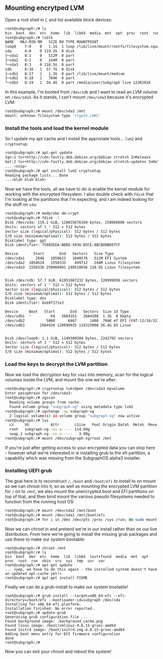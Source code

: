 ## Mounting encrytped LVM

Open a root shell in /, and list available block devices:

```bash
root@subgraph:/# ls
bin  boot  dev	etc  home  lib	lib64  media  mnt  opt	proc  root  run  sbin  srv  sys  tmp  usr  var
root@subgraph:/# lsblk
NAME   MAJ:MIN RM   SIZE RO TYPE MOUNTPOINT
loop0    7:0    0   1.1G  1 loop /lib/live/mount/rootfs/filesystem.squashfs
sda      8:0    0 119.2G  0 disk 
├─sda1   8:1    0   512M  0 part 
├─sda2   8:2    0   244M  0 part 
└─sda3   8:3    0 118.5G  0 part 
sdb      8:16   1  57.7G  0 disk 
├─sdb1   8:17   1   1.3G  0 part /lib/live/mount/medium
├─sdb2   8:18   1   704K  0 part 
└─sdb3   8:19   1  56.4G  0 part /media/user/Subgraph live 12302016
```

In this example, I'm booted from `/dev/sdb` and I want to read an LVM volume on
`/dev/sda3`. As it stands, I can't mount `/dev/sda3` because it's encrypted LVM:

```bash
root@subgraph:/# mount /dev/sda3 /mnt
mount: unknown filesystem type 'crypto_LUKS'
```

### Install the tools and load the kernel module
So I update my apt cache and I install the approriate tools... `lvm2` and
`cryptsetup`:

```bash
root@subgraph:/# apt-get update
Ign:1 tor+http://cdn-fastly.deb.debian.org/debian stretch InRelease                                                 
Get:2 tor+http://cdn-fastly.deb.debian.org/debian stretch-updates InRelease [91.0 kB]                               
... <snip>
root@subgraph:/# apt install lvm2 cryptsetup
Reading package lists... Done
...<blah blah blah>
```

Now we have the tools, all we have to do is enable the kernel module for working
with the encrypted filesystem. I also double check with `fdisk` that I'm looking
at the partitions that I'm expecting, and I am indeed looking for the stuff on
`sda`:

```bash
root@subgraph:/# modprobe dm-crypt
root@subgraph:/# fdisk -l
Disk /dev/sda: 119.2 GiB, 128035676160 bytes, 250069680 sectors
Units: sectors of 1 * 512 = 512 bytes
Sector size (logical/physical): 512 bytes / 512 bytes
I/O size (minimum/optimal): 512 bytes / 512 bytes
Disklabel type: gpt
Disk identifier: 75985EEA-BDE6-4936-B5CE-ABCB80B697CF

Device       Start       End   Sectors   Size Type
/dev/sda1     2048   1050623   1048576   512M EFI System
/dev/sda2  1050624   1550335    499712   244M Linux filesystem
/dev/sda3  1550336 250068991 248518656 118.5G Linux filesystem


Disk /dev/sdb: 57.7 GiB, 61951967232 bytes, 120999936 sectors
Units: sectors of 1 * 512 = 512 bytes
Sector size (logical/physical): 512 bytes / 512 bytes
I/O size (minimum/optimal): 512 bytes / 512 bytes
Disklabel type: dos
Disk identifier: 0xb9f171e3

Device     Boot   Start       End   Sectors  Size Id Type
/dev/sdb1  *         64   2684351   2684288  1.3G  0 Empty
/dev/sdb2          5060      6467      1408  704K ef EFI (FAT-12/16/32)
/dev/sdb3       2684928 120999935 118315008 56.4G 83 Linux


Disk /dev/loop0: 1.1 GiB, 1148309504 bytes, 2242792 sectors
Units: sectors of 1 * 512 = 512 bytes
Sector size (logical/physical): 512 bytes / 512 bytes
I/O size (minimum/optimal): 512 bytes / 512 bytes
```

### Load the keys to decrypt the LVM partition

Now we load the decryption key for `sda3` into memory, scan for the logical
volumes inside the LVM, and mount the one we're after:

```bash
root@subgraph:/# cryptsetup luksOpen /dev/sda3 myvolume
Enter passphrase for /dev/sda3: 
root@subgraph:/# vgscan
  Reading volume groups from cache.
  Found volume group "subgraph-vg" using metadata type lvm2
root@subgraph:/# vgchange -ay subgraph-vg
  2 logical volume(s) in volume group "subgraph-vg" now active
root@subgraph:/# lvs
  LV     VG          Attr       LSize   Pool Origin Data%  Meta%  Move Log Cpy%Sync Convert
  root   subgraph-vg -wi-a----- 114.60g                                                    
  swap_1 subgraph-vg -wi-a-----   3.90g                                                    
root@subgraph:/# mount /dev/subgraph-vg/root /mnt
```

If you're just after getting access to your encrypted data you can stop here -
however what we're interested in is installing grub to the efi partition, a
capability which was missing from the SubgraphOS alpha3 installer.

### Installing UEFI grub

The goal here is to reconstruct `/`, `/boot` and `/boot/efi` to install to on
mount so we can chroot into it, so as well as mounting the encrypted LVM
partition for `/` on to `/mnt`, we also mount the unencrypted boot and EFI
partitions on top of that, and then bind mount the various pseudo filesystems
needed to function from the running host OS:

```bash
root@subgraph:/# mount /dev/sda2 /mnt/boot
root@subgraph:/# mount /dev/sda1 /mnt/boot/efi
root@subgraph:/# for i in /dev /dev/pts /proc /sys /run; do sudo mount --bind $i /mnt$i; done
```

Now we can chroot in and pretend we're in our install rather than on our live
distribution. From here we're going to install the missing grub packages and use
these to make our system bootable:

```
root@subgraph:/# chroot /mnt
root@subgraph:/# ls
bin  boot  dev	etc  home  lib	lib64  lost+found  media  mnt  opt  proc  root	run  sbin  srv	sys  tmp  usr  var
root@subgraph:/# apt-get update
... <yep, we have to do this again - the installed system doesn't have an updated apt-cache yet!>
root@subgraph:/# apt-get install FIXME
```

Finally we can do a grub-install to make our system bootable!

```
root@subgraph:/# grub-install --target=x86_64-efi --efi-directory=/boot/efi --bootloader-id=subgraph /dev/sda
Installing for x86_64-efi platform.
Installation finished. No error reported.
root@subgraph:/# update-grub
Generating grub configuration file ...
Found background image: .background_cache.png
Found linux image: /boot/vmlinuz-4.8.15-grsec-amd64
Found initrd image: /boot/initrd.img-4.8.15-grsec-amd64
Adding boot menu entry for EFI firmware configuration
done
root@subgraph:/# 
```
Now you can exit your chroot and reboot the system!
